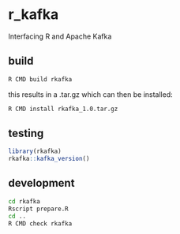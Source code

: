 # r_kafka
Interfacing R and Apache Kafka


## build

```sh
R CMD build rkafka
```

this results in a .tar.gz which can then be installed:

```sh
R CMD install rkafka_1.0.tar.gz
```

## testing

```R
library(rkafka)
rkafka::kafka_version()
```

## development

```sh
cd rkafka
Rscript prepare.R
cd ..
R CMD check rkafka
```


